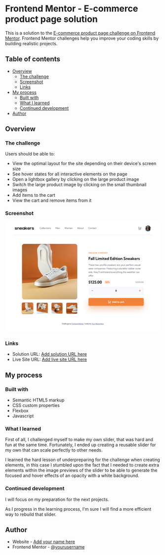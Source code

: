# Frontend Mentor - E-commerce product page solution

This is a solution to the [E-commerce product page challenge on Frontend Mentor](https://www.frontendmentor.io/challenges/ecommerce-product-page-UPsZ9MJp6). Frontend Mentor challenges help you improve your coding skills by building realistic projects.

## Table of contents

- [Overview](#overview)
  - [The challenge](#the-challenge)
  - [Screenshot](#screenshot)
  - [Links](#links)
- [My process](#my-process)
  - [Built with](#built-with)
  - [What I learned](#what-i-learned)
  - [Continued development](#continued-development)
- [Author](#author)

## Overview

### The challenge

Users should be able to:

- View the optimal layout for the site depending on their device's screen size
- See hover states for all interactive elements on the page
- Open a lightbox gallery by clicking on the large product image
- Switch the large product image by clicking on the small thumbnail images
- Add items to the cart
- View the cart and remove items from it

### Screenshot

![](./screenshot.png)


### Links

- Solution URL: [Add solution URL here](https://your-solution-url.com)
- Live Site URL: [Add live site URL here](https://your-live-site-url.com)

## My process

### Built with

- Semantic HTML5 markup
- CSS custom properties
- Flexbox
- Javascript

### What I learned

First of all, I challenged myself to make my own slider, that was hard and fun at the same time. Fortunately, I ended up creating a reusable slider for my own that can scale perfectly to other needs.

I learned the hard lesson of underpreparing for the challenge when creating elements, in this case I stumbled upon the fact that I needed to create extra elements within the image previews of the slider to be able to generate the focused and hover effects of an opacity with a white background.

### Continued development

I will focus on my preparation for the next projects.

As I progress in the learning process, I'm sure I will find a more efficient way to rebuild that slider.


## Author

- Website - [Add your name here](https://mynorzuniga.myportfolio.com/)
- Frontend Mentor - [@yourusername](https://www.frontendmentor.io/profile/mynorzs)